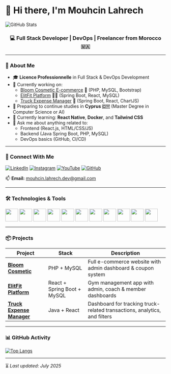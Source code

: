 # 👋 Hi there, I'm Mouhcin Lahrech

![GitHub Stats](https://github-readme-stats.vercel.app/api?username=mo1726&theme=radical&show_icons=true)

<h3 align="center">💻 Full Stack Developer | DevOps | Freelancer from Morocco 🇲🇦</h3>

---

### 🧠 About Me

- 🎓 **Licence Professionnelle** in Full Stack & DevOps Development
- 🔭 Currently working on:
  - [Bloom Cosmetic E-commerce](https://github.com/mo1726/bloom-cosmetic-ecommerce) 💄 (PHP, MySQL, Bootstrap)
  - [ElitFit Platform](https://github.com/mo1726/elitfit-platform) 🏋️‍♂️ (Spring Boot, React, MySQL)
  - [Truck Expense Manager](https://github.com/mo1726/truck-expense-manager) 🚚 (Spring Boot, React, ChartJS)
- 🚀 Preparing to continue studies in **Cyprus 🇨🇾** (Master Degree in Computer Science or AI)
- 🌱 Currently learning: **React Native**, **Docker**, and **Tailwind CSS**
- 💬 Ask me about anything related to:
  - Frontend (React.js, HTML/CSS/JS)
  - Backend (Java Spring Boot, PHP, MySQL)
  - DevOps basics (GitHub, CI/CD)

---

### 🔗 Connect With Me

[![LinkedIn](https://img.shields.io/badge/-LinkedIn-blue?style=flat-square&logo=linkedin&link=https://linkedin.com/in/mouhcin-lahrech-425a8424b)](https://linkedin.com/in/mouhcin-lahrech-425a8424b)
[![Instagram](https://img.shields.io/badge/-Instagram-c13584?style=flat-square&logo=instagram&link=https://instagram.com/moh-sin-xd)](https://instagram.com/moh-sin-xd)
[![YouTube](https://img.shields.io/badge/-YouTube-ff0000?style=flat-square&logo=youtube&link=https://youtube.com/@momonft)](https://youtube.com/@momonft)
[![GitHub](https://img.shields.io/badge/-GitHub-black?style=flat-square&logo=github&link=https://github.com/mo1726)](https://github.com/mo1726)

📫 **Email:** mouhcin.lahrech.dev@gmail.com

---

### 🛠️ Technologies & Tools

<p align="left">
  <img src="https://cdn.jsdelivr.net/gh/devicons/devicon/icons/java/java-original.svg" width="40" />
  <img src="https://cdn.jsdelivr.net/gh/devicons/devicon/icons/react/react-original.svg" width="40" />
  <img src="https://cdn.jsdelivr.net/gh/devicons/devicon/icons/spring/spring-original.svg" width="40" />
  <img src="https://cdn.jsdelivr.net/gh/devicons/devicon/icons/php/php-original.svg" width="40" />
  <img src="https://cdn.jsdelivr.net/gh/devicons/devicon/icons/mysql/mysql-original.svg" width="40" />
  <img src="https://cdn.jsdelivr.net/gh/devicons/devicon/icons/javascript/javascript-original.svg" width="40" />
  <img src="https://cdn.jsdelivr.net/gh/devicons/devicon/icons/html5/html5-original.svg" width="40" />
  <img src="https://cdn.jsdelivr.net/gh/devicons/devicon/icons/css3/css3-original.svg" width="40" />
  <img src="https://cdn.jsdelivr.net/gh/devicons/devicon/icons/docker/docker-original.svg" width="40" />
  <img src="https://cdn.jsdelivr.net/gh/devicons/devicon/icons/git/git-original.svg" width="40" />
  <img src="https://cdn.jsdelivr.net/gh/devicons/devicon/icons/figma/figma-original.svg" width="40" />
</p>

---

### 📦 Projects

| Project | Stack | Description |
|--------|--------|-------------|
| **[Bloom Cosmetic](https://github.com/mo1726/bloom-cosmetic-ecommerce)** | PHP + MySQL | Full e-commerce website with admin dashboard & coupon system |
| **[ElitFit Platform](https://github.com/mo1726/elitfit-platform)** | React + Spring Boot + MySQL | Gym management app with admin, coach & member dashboards |
| **[Truck Expense Manager](https://github.com/mo1726/truck-expense-manager)** | Java + React | Dashboard for tracking truck-related transactions, analytics, and filters |

---

### 📊 GitHub Activity

[![Top Langs](https://github-readme-stats.vercel.app/api/top-langs/?username=mo1726&layout=compact&theme=radical)](https://github.com/mo1726)

---

⏳ *Last updated: July 2025*
